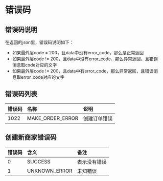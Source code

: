 # 错误码

## 错误码说明
在返回的json里，错误码说明如下：

* 如果最外层code = 200，且data中没有error_code，那么是正常返回
* 如果最外层code != 200，且data中没有error_code，那么异常返回，且错误消息取code对应的文字
* 如果最外层code != 200，且data中有error_code，那么异常返回，且错误消息取error_code对应的文字

## 错误码列表
| 错误码         | 名称            | 说明            |
| ------------- | :------------- | :------------- |
| 1022          | MAKE_ORDER_ERROR | 创建订单错误    |

## 创建新商家错误码
| 错误码         | 含义            | 备注            |
| ------------- | :------------- | :------------- |
| 0             | SUCCESS | 表示没有错误    |
| 1             | UNKNOWN_ERROR | 未知错误    |

